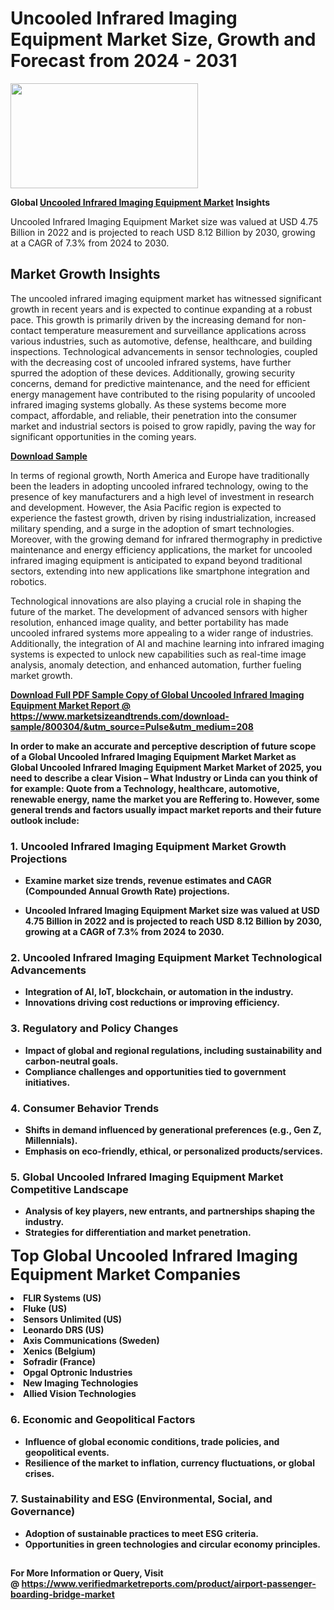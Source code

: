 <H1>Uncooled Infrared Imaging Equipment Market Size, Growth and Forecast from 2024 - 2031</H1><img class="aligncenter size-medium wp-image-584254" src="https://thirdeyenews.in/wp-content/uploads/2024/09/Global-Market-Research-300x168.jpeg" alt="" width="300" height="168" /><p><strong>Global&nbsp;<a href="https://www.marketsizeandtrends.com/download-sample/800304/&amp;utm_source=Pulse&amp;utm_medium=208">Uncooled Infrared Imaging Equipment Market</a> Insights</strong></p><p>Uncooled Infrared Imaging Equipment Market size was valued at USD 4.75 Billion in 2022 and is projected to reach USD 8.12 Billion by 2030, growing at a CAGR of 7.3% from 2024 to 2030.</p><p><h2>Market Growth Insights</h2> <p>The uncooled infrared imaging equipment market has witnessed significant growth in recent years and is expected to continue expanding at a robust pace. This growth is primarily driven by the increasing demand for non-contact temperature measurement and surveillance applications across various industries, such as automotive, defense, healthcare, and building inspections. Technological advancements in sensor technologies, coupled with the decreasing cost of uncooled infrared systems, have further spurred the adoption of these devices. Additionally, growing security concerns, demand for predictive maintenance, and the need for efficient energy management have contributed to the rising popularity of uncooled infrared imaging systems globally. As these systems become more compact, affordable, and reliable, their penetration into the consumer market and industrial sectors is poised to grow rapidly, paving the way for significant opportunities in the coming years.</p> <p><strong><a href="#">Download Sample</a></strong></p> <p>In terms of regional growth, North America and Europe have traditionally been the leaders in adopting uncooled infrared technology, owing to the presence of key manufacturers and a high level of investment in research and development. However, the Asia Pacific region is expected to experience the fastest growth, driven by rising industrialization, increased military spending, and a surge in the adoption of smart technologies. Moreover, with the growing demand for infrared thermography in predictive maintenance and energy efficiency applications, the market for uncooled infrared imaging equipment is anticipated to expand beyond traditional sectors, extending into new applications like smartphone integration and robotics.</p> <p>Technological innovations are also playing a crucial role in shaping the future of the market. The development of advanced sensors with higher resolution, enhanced image quality, and better portability has made uncooled infrared systems more appealing to a wider range of industries. Additionally, the integration of AI and machine learning into infrared imaging systems is expected to unlock new capabilities such as real-time image analysis, anomaly detection, and enhanced automation, further fueling market growth.</p> <p><strong><a href="#"></p><p><span class=""><strong>Download Full PDF Sample Copy of Global Uncooled Infrared Imaging Equipment Market Report</strong> @ <a href="https://www.marketsizeandtrends.com/download-sample/800304/&amp;utm_source=Pulse&amp;utm_medium=208" target="_blank">https://www.marketsizeandtrends.com/download-sample/800304/&amp;utm_source=Pulse&amp;utm_medium=208</a></span></p><p>In order to make an accurate and perceptive description of future scope of a Global&nbsp;Uncooled Infrared Imaging Equipment Market Market as Global&nbsp;Uncooled Infrared Imaging Equipment Market Market of 2025, you need to describe a clear Vision &ndash; What Industry or Linda can you think of for example: Quote from a Technology, healthcare, automotive, renewable energy, name the market you are Reffering to. However, some general trends and factors usually impact market reports and their future outlook include:</p><h3>1.&nbsp;<strong>Uncooled Infrared Imaging Equipment Market Growth Projections</strong></h3><ul><li>Examine market size trends, revenue estimates and CAGR (Compounded Annual Growth Rate) projections.</li><li><p>Uncooled Infrared Imaging Equipment Market size was valued at USD 4.75 Billion in 2022 and is projected to reach USD 8.12 Billion by 2030, growing at a CAGR of 7.3% from 2024 to 2030.</p></li></ul><h3>2.&nbsp;<strong>Uncooled Infrared Imaging Equipment Market Technological Advancements</strong></h3><ul><li>Integration of AI, IoT, blockchain, or automation in the industry.</li><li>Innovations driving cost reductions or improving efficiency.</li></ul><h3>3.&nbsp;<strong>Regulatory and Policy Changes</strong></h3><ul><li>Impact of global and regional regulations, including sustainability and carbon-neutral goals.</li><li>Compliance challenges and opportunities tied to government initiatives.</li></ul><h3>4.&nbsp;<strong>Consumer Behavior Trends</strong></h3><ul><li>Shifts in demand influenced by generational preferences (e.g., Gen Z, Millennials).</li><li>Emphasis on eco-friendly, ethical, or personalized products/services.</li></ul><h3>5.&nbsp;<strong>Global Uncooled Infrared Imaging Equipment Market Competitive Landscape</strong></h3><ul><li>Analysis of key players, new entrants, and partnerships shaping the industry.</li><li>Strategies for differentiation and market penetration.</li></ul><p data-pm-slice="1 1 []"><span style="color: inherit; font-family: inherit; font-size: 25px;">Top Global Uncooled Infrared Imaging Equipment Market Companies</span></p><div class="" data-test-id=""><p><li>FLIR Systems (US)</li><li> Fluke (US)</li><li> Sensors Unlimited (US)</li><li> Leonardo DRS (US)</li><li> Axis Communications (Sweden)</li><li> Xenics (Belgium)</li><li> Sofradir (France)</li><li> Opgal Optronic Industries</li><li> New Imaging Technologies</li><li> Allied Vision Technologies</li></p></div><h3>6.&nbsp;<strong>Economic and Geopolitical Factors</strong></h3><ul><li>Influence of global economic conditions, trade policies, and geopolitical events.</li><li>Resilience of the market to inflation, currency fluctuations, or global crises.</li></ul><h3>7.&nbsp;<strong>Sustainability and ESG (Environmental, Social, and Governance)</strong></h3><ul><li>Adoption of sustainable practices to meet ESG criteria.</li><li>Opportunities in green technologies and circular economy principles.</li></ul><h2><strong style="font-size: 14px;">For More Information or Query, Visit @&nbsp;</strong><a style="background-color: #ffffff; font-size: 14px;" href="https://www.marketsizeandtrends.com/report/uncooled-infrared-imaging-equipment-market/" target="_blank">https://www.verifiedmarketreports.com/product/airport-passenger-boarding-bridge-market</a></h2>
